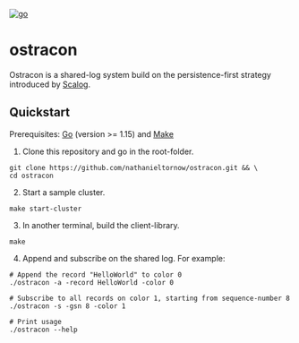[![go](https://github.com/nathanieltornow/ostracon/actions/workflows/go.yml/badge.svg)](https://github.com/nathanieltornow/ostracon/actions/workflows/go.yml)

# ostracon

Ostracon is a shared-log system build on the persistence-first strategy introduced 
by [Scalog](https://www.usenix.org/conference/nsdi20/presentation/ding).

## Quickstart

Prerequisites: [Go](https://golang.org/) (version >= 1.15) and 
[Make](https://www.gnu.org/software/make/)

1. Clone this repository and go in the root-folder.
```shell
git clone https://github.com/nathanieltornow/ostracon.git && \
cd ostracon
```

2. Start a sample cluster.
```shell
make start-cluster
```

3. In another terminal, build the client-library.
```shell
make
```

4. Append and subscribe on the shared log. For example:
```shell
# Append the record "HelloWorld" to color 0
./ostracon -a -record HelloWorld -color 0 

# Subscribe to all records on color 1, starting from sequence-number 8
./ostracon -s -gsn 8 -color 1

# Print usage
./ostracon --help
```
